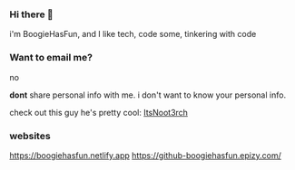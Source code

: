 ### Hi there 👋
i'm BoogieHasFun, and I like tech, code some, tinkering with code
### Want to email me?
no

**dont** share personal info with me. i don't want to know your personal info.

check out this guy he's pretty cool: [ItsNoot3rch](https://youtube.com/@ItsNoot3rch)

### websites

https://boogiehasfun.netlify.app
https://github-boogiehasfun.epizy.com/
